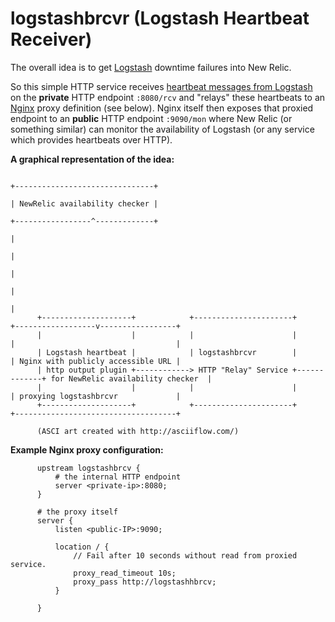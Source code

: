 logstashbrcvr (Logstash Heartbeat Receiver)
===========



The overall idea is to get [Logstash](https://www.elastic.co/products/logstash) downtime failures into New Relic.  

So this simple HTTP service receives [heartbeat messages from Logstash](https://www.elastic.co/blog/how-to-check-logstashs-pulse) on the **private** HTTP endpoint `:8080/rcv` and "relays" these heartbeats to an [Nginx](http://nginx.org/en/) proxy definition (see below). Nginx itself then exposes that proxied endpoint to an **public** HTTP endpoint `:9090/mon` where New Relic (or something similar) can monitor
the availability of Logstash (or any service which provides heartbeats over HTTP).

**A graphical representation of the idea:**

                                                                                  +-------------------------------+
                                                                                  | NewRelic availability checker |
                                                                                  +-----------------^-------------+
                                                                                                    |
                                                                                                    |
                                                                                                    |
                                                                                                    |
                                                                                                    |
          +--------------------+            +----------------------+             +------------------v-----------------+
          |                    |            |                      |             |                                    |
          | Logstash heartbeat |            | logstashbrcvr        |             | Nginx with publicly accessible URL |
          | http output plugin +------------> HTTP "Relay" Service +-------------+ for NewRelic availability checker  |
          |                    |            |                      |             | proxying logstashbrcvr             |
          +--------------------+            +----------------------+             +------------------------------------+

          (ASCI art created with http://asciiflow.com/)

**Example Nginx proxy configuration:**

          upstream logstashbrcv {
              # the internal HTTP endpoint
              server <private-ip>:8080;
          }

          # the proxy itself
          server {
              listen <public-IP>:9090;

              location / {
                  // Fail after 10 seconds without read from proxied service.
                  proxy_read_timeout 10s;
                  proxy_pass http://logstashhbrcv;
              }

          }



